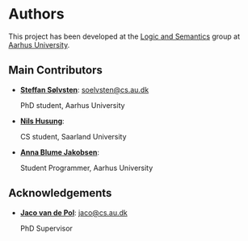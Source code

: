 # Authors

This project has been developed at the [Logic and Semantics](https://logsem.github.io/)
group at [Aarhus University](https://cs.au.dk).

## Main Contributors

- **[Steffan Sølvsten](https://ssoelvsten.github.io/)**:
  [soelvsten@cs.au.dk](mailto:soelvsten@cs.au.dk)

  PhD student, Aarhus University

- **[Nils Husung](https://github.com/nhusung)**:

  CS student, Saarland University

- **[Anna Blume Jakobsen](https://github.com/AnnaBlume99)**:

  Student Programmer, Aarhus University

## Acknowledgements

- **[Jaco van de Pol](https://cs.au.dk/~jaco/)**:
  [jaco@cs.au.dk](mailto:jaco@cs.au.dk)

  PhD Supervisor
